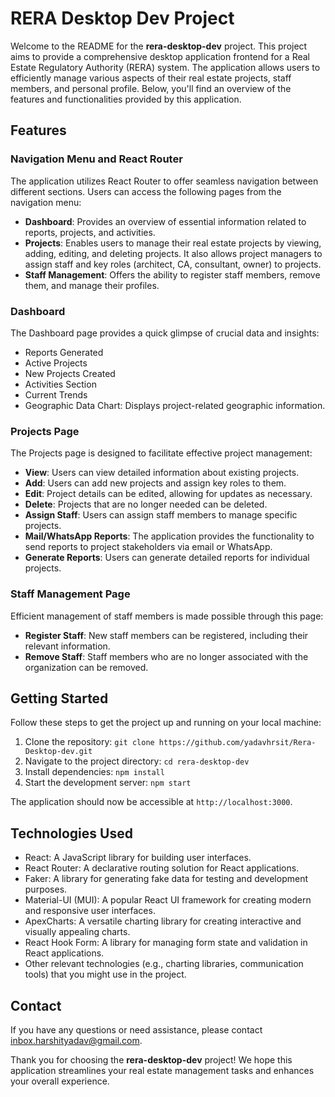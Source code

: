 # RERA Desktop Dev Project

Welcome to the README for the **rera-desktop-dev** project. This project aims to provide a comprehensive desktop application frontend for a Real Estate Regulatory Authority (RERA) system. The application allows users to efficiently manage various aspects of their real estate projects, staff members, and personal profile. Below, you'll find an overview of the features and functionalities provided by this application.

## Features

### Navigation Menu and React Router
The application utilizes React Router to offer seamless navigation between different sections. Users can access the following pages from the navigation menu:

- **Dashboard**: Provides an overview of essential information related to reports, projects, and activities.
- **Projects**: Enables users to manage their real estate projects by viewing, adding, editing, and deleting projects. It also allows project managers to assign staff and key roles (architect, CA, consultant, owner) to projects.
- **Staff Management**: Offers the ability to register staff members, remove them, and manage their profiles.

### Dashboard
The Dashboard page provides a quick glimpse of crucial data and insights:

- Reports Generated
- Active Projects
- New Projects Created
- Activities Section
- Current Trends
- Geographic Data Chart: Displays project-related geographic information.

### Projects Page
The Projects page is designed to facilitate effective project management:

- **View**: Users can view detailed information about existing projects.
- **Add**: Users can add new projects and assign key roles to them.
- **Edit**: Project details can be edited, allowing for updates as necessary.
- **Delete**: Projects that are no longer needed can be deleted.
- **Assign Staff**: Users can assign staff members to manage specific projects.
- **Mail/WhatsApp Reports**: The application provides the functionality to send reports to project stakeholders via email or WhatsApp.
- **Generate Reports**: Users can generate detailed reports for individual projects.

### Staff Management Page
Efficient management of staff members is made possible through this page:

- **Register Staff**: New staff members can be registered, including their relevant information.
- **Remove Staff**: Staff members who are no longer associated with the organization can be removed.

## Getting Started

Follow these steps to get the project up and running on your local machine:

1. Clone the repository: `git clone https://github.com/yadavhrsit/Rera-Desktop-dev.git`
2. Navigate to the project directory: `cd rera-desktop-dev`
3. Install dependencies: `npm install`
4. Start the development server: `npm start`

The application should now be accessible at `http://localhost:3000`.

## Technologies Used

- React: A JavaScript library for building user interfaces.
- React Router: A declarative routing solution for React applications.
- Faker: A library for generating fake data for testing and development purposes.
- Material-UI (MUI): A popular React UI framework for creating modern and responsive user interfaces.
- ApexCharts: A versatile charting library for creating interactive and visually appealing charts.
- React Hook Form: A library for managing form state and validation in React applications.
- Other relevant technologies (e.g., charting libraries, communication tools) that you might use in the project.

## Contact

If you have any questions or need assistance, please contact [inbox.harshityadav@gmail.com](mailto:inbox.harshityadav@gmail.com).



Thank you for choosing the **rera-desktop-dev** project! We hope this application streamlines your real estate management tasks and enhances your overall experience.
